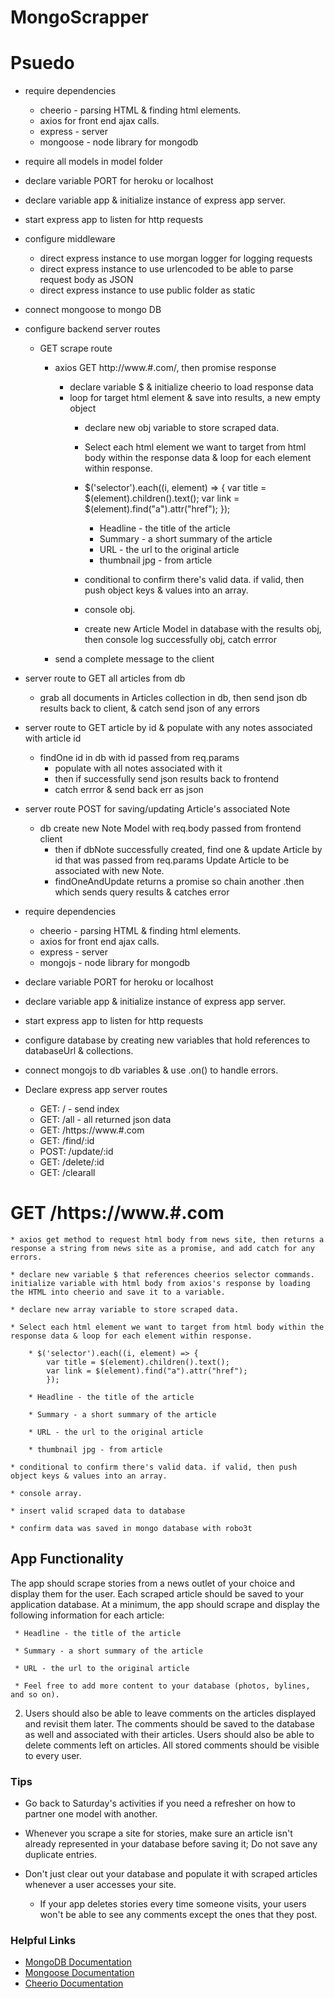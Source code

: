 # MongoScrapper
# Psuedo

* require dependencies
    * cheerio - parsing HTML & finding html elements.
    * axios for front end ajax calls.
    * express - server
    * mongoose - node library for mongodb

* require all models in model folder

* declare variable PORT for heroku or localhost 

* declare variable app & initialize instance of express app server.

* start express app to listen for http requests

* configure middleware
    * direct express instance to use morgan logger for logging requests
    * direct express instance to use urlencoded to be able to parse request body as JSON
    * direct express instance to use public folder as static

* connect mongoose to mongo DB

* configure backend server routes
    * GET scrape route
        * axios GET http://www.#.com/, then promise response
            * declare variable $ & initialize cheerio to load response data
            * loop for target html element & save into results, a new empty object
                * declare new obj variable to store scraped data.

                * Select each html element we want to target from html body within the response data & loop for each element within response.

                * $('selector').each((i, element) => { 
                     var title = $(element).children().text();
                    var link = $(element).find("a").attr("href");
                    });

                    * Headline - the title of the article
                    * Summary - a short summary of the article
                    * URL - the url to the original article
                    * thumbnail jpg - from article

                * conditional to confirm there's valid data. if valid, then push object keys & values into an array.

                * console obj.

                * create new Article Model in database with the results obj, then console log successfully obj, catch errror
                
        * send a complete message to the client

* server route to GET all articles from db
    * grab all documents in Articles collection in db, then send json db results back to client, & catch send json of any errors

* server route to GET article by id & populate with any notes associated with article id
    * findOne id in db with id passed from req.params
        * populate with all notes associated with it
        * then if successfully send json results back to frontend
        * catch errror & send back err as json

* server route POST for saving/updating Article's associated Note
    * db create new Note Model with req.body passed from frontend client
        * then if dbNote successfully created, find one & update Article by id that was passed from req.params Update Article to be associated with new Note.
        * findOneAndUpdate returns a promise so chain another .then which sends query results & catches error

<!--  -->
<!-- mongoJS psudo -->
* require dependencies
    * cheerio - parsing HTML & finding html elements.
    * axios for front end ajax calls.
    * express - server
    * mongojs - node library for mongodb

* declare variable PORT for heroku or localhost 

* declare variable app & initialize instance of express app server.

* start express app to listen for http requests

* configure database by creating new variables that hold references to databaseUrl & collections.

* connect mongojs to db variables & use .on() to handle errors.

* Declare express app server routes
    * GET: / - send index
    * GET: /all - all returned json data
    * GET: /https://www.#.com
    * GET: /find/:id
    * POST: /update/:id
    * GET: /delete/:id
    * GET: /clearall

 # GET /https://www.#.com
    * axios get method to request html body from news site, then returns a response a string from news site as a promise, and add catch for any errors.

    * declare new variable $ that references cheerios selector commands. initialize variable with html body from axios's response by loading the HTML into cheerio and save it to a variable.

    * declare new array variable to store scraped data.

    * Select each html element we want to target from html body within the response data & loop for each element within response.

        * $('selector').each((i, element) => { 
            var title = $(element).children().text();
            var link = $(element).find("a").attr("href");
            });

        * Headline - the title of the article

        * Summary - a short summary of the article

        * URL - the url to the original article

        * thumbnail jpg - from article

    * conditional to confirm there's valid data. if valid, then push object keys & values into an array.

    * console array.

    * insert valid scraped data to database

    * confirm data was saved in mongo database with robo3t


## App Functionality
The app should scrape stories from a news outlet of your choice and display them for the user. Each scraped article should be saved to your application database. At a minimum, the app should scrape and display the following information for each article:

     * Headline - the title of the article

     * Summary - a short summary of the article

     * URL - the url to the original article

     * Feel free to add more content to your database (photos, bylines, and so on).

  2. Users should also be able to leave comments on the articles displayed and revisit them later. The comments should be saved to the database as well and associated with their articles. Users should also be able to delete comments left on articles. All stored comments should be visible to every user.

### Tips

* Go back to Saturday's activities if you need a refresher on how to partner one model with another.

* Whenever you scrape a site for stories, make sure an article isn't already represented in your database before saving it; Do not save any duplicate entries.

* Don't just clear out your database and populate it with scraped articles whenever a user accesses your site.

  * If your app deletes stories every time someone visits, your users won't be able to see any comments except the ones that they post.

### Helpful Links

* [MongoDB Documentation](https://docs.mongodb.com/manual/)
* [Mongoose Documentation](http://mongoosejs.com/docs/api.html)
* [Cheerio Documentation](https://github.com/cheeriojs/cheerio)
